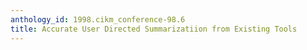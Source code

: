 ```yaml
---
anthology_id: 1998.cikm_conference-98.6
title: Accurate User Directed Summarizatiion from Existing Tools
---
```

